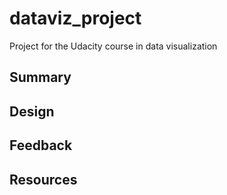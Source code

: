 # dataviz_project
Project for the Udacity course in data visualization

## Summary



## Design



## Feedback



## Resources

